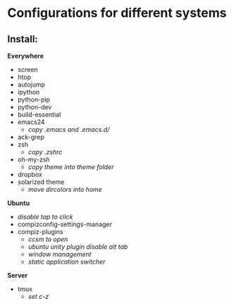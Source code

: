 Configurations for different systems
======


Install:
----

**Everywhere**

* screen
* htop
* autojump
* ipython
* python-pip
* python-dev
* build-essential
* emacs24 
	* *copy .emacs and .emacs.d/*
* ack-grep
* zsh 
	* *copy .zshrc*
* oh-my-zsh 
	* *copy theme into theme folder*
* dropbox
* solarized theme
    * *move dircolors into home*

**Ubuntu**
* *disable tap to click*
* compizconfig-settings-manager
* compiz-plugins
	* *ccsm to open*
	* *ubuntu unity plugin disable alt tab*
	* *window management*
	* *static application switcher*



**Server**

* tmux    
	* *set c-z*



